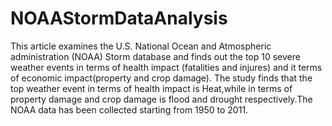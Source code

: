 # NOAAStormDataAnalysis
This article examines the U.S. National Ocean and Atmospheric administration (NOAA) Storm database and finds out the top 10 severe weather events in terms of health impact (fatalities and injures) and it terms of economic impact(property and crop damage). The study finds that the top weather event in terms of health impact is Heat,while in terms of property damage and crop damage is flood and drought respectively.The NOAA data has been collected starting from 1950 to 2011.
